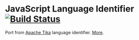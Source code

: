 # JavaScript Language Identifier [![Build Status](https://travis-ci.org/mazko/jsli.svg?branch=master)](https://travis-ci.org/travis-ci/travis-build)

Port from [Apache Tika](http://tika.apache.org/) language identifier. [More](http://nongreedy.ru/java/2013/01/21/apache-tika-as-is/).